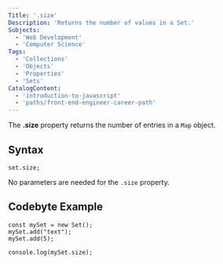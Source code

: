 ```yaml
---
Title: '.size'
Description: 'Returns the number of values in a Set.'
Subjects:
  - 'Web Development'
  - 'Computer Science'
Tags:
  - 'Collections'
  - 'Objects'
  - 'Properties'
  - 'Sets'
CatalogContent:
  - 'introduction-to-javascript'
  - 'paths/front-end-engineer-career-path'
---
```


The **.size** property returns the number of entries in a `Map` object.

## Syntax

```pseudo
set.size;
```

No parameters are needed for the `.size` property.

## Codebyte Example

```codebyte/javascript
const mySet = new Set();
mySet.add("text");
mySet.add(5);

console.log(mySet.size);
```
